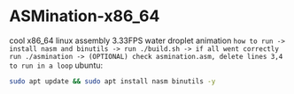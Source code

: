 # ASMination-x86_64
cool x86_64 linux assembly 3.33FPS water droplet animation
```how to run -> install nasm and binutils -> run ./build.sh -> if all went correctly run ./asmination -> (OPTIONAL) check asmination.asm, delete lines 3,4 to run in a loop```
ubuntu:
```bash
sudo apt update && sudo apt install nasm binutils -y
```
